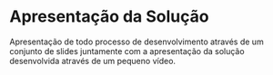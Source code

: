 # Apresentação da Solução

Apresentação de todo processo de desenvolvimento através de um conjunto de slides juntamente com a apresentação da solução desenvolvida através de um pequeno vídeo.
